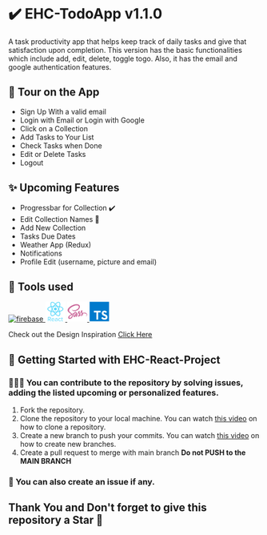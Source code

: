 # ✔️ EHC-TodoApp v1.1.0

A task productivity app that helps keep track of daily tasks and give that satisfaction upon completion. This version has the basic functionalities which include add, edit, delete, toggle togo. Also, it has the email and google authentication features.

## 🚌 Tour on the App

-   Sign Up With a valid email
-   Login with Email or Login with Google
-   Click on a Collection
-   Add Tasks to Your List
-   Check Tasks when Done
-   Edit or Delete Tasks
-   Logout

## ✨ Upcoming Features

-   Progressbar for Collection ✔️
-   Edit Collection Names 🚧
-   Add New Collection
-   Tasks Due Dates
-   Weather App (Redux)
-   Notifications
-   Profile Edit (username, picture and email)

## 🧰 Tools used

<p align="left"> </a> <a href="https://firebase.google.com/" target="_blank" rel="noreferrer"> <img src="https://www.vectorlogo.zone/logos/firebase/firebase-icon.svg" alt="firebase" width="40" height="40"/> </a> <a href="https://reactjs.org/" target="_blank" rel="noreferrer"> <img src="https://raw.githubusercontent.com/devicons/devicon/master/icons/react/react-original-wordmark.svg" alt="react" width="40" height="40"/> </a> <a href="https://sass-lang.com" target="_blank" rel="noreferrer"> <img src="https://raw.githubusercontent.com/devicons/devicon/master/icons/sass/sass-original.svg" alt="sass" width="40" height="40"/> </a>  <a href="https://www.typescriptlang.org/" target="_blank" rel="noreferrer"> 
      <img src="https://raw.githubusercontent.com/devicons/devicon/master/icons/typescript/typescript-original.svg" alt="typescript" width="40" height="40"/> 
    </a>  </p>

Check out the Design Inspiration [Click Here](https://dribbble.com/shots/15111239-Landing-page-WIP?utm_source=Clipboard_Shot&utm_campaign=oliver&utm_content=Landing%20page%20WIP&utm_medium=Social_Share&utm_source=Clipboard_Shot&utm_campaign=oliver&utm_content=Landing%20page%20WIP&utm_medium=Social_Share)

## 🧠 Getting Started with EHC-React-Project

### 🧑‍🤝‍🧑 You can contribute to the repository by solving issues, adding the listed upcoming or personalized features.

1. Fork the repository.
2. Clone the repository to your local machine. You can watch [this video](https://www.youtube.com/watch?v=fQLK8Ib_SKk&list=PL4cUxeGkcC9goXbgTDQ0n_4TBzOO0ocPR&index=10) on how to clone a repository.
3. Create a new branch to push your commits. You can watch [this video](https://www.youtube.com/watch?v=MnUd31TvBoU&list=PL4cUxeGkcC9goXbgTDQ0n_4TBzOO0ocPR&index=11) on how to create new branches.
4. Create a pull request to merge with main branch
   **Do not PUSH to the MAIN BRANCH**

### 🐛 You can also create an issue if any.

## Thank You and Don't forget to give this repository a Star 🌟
